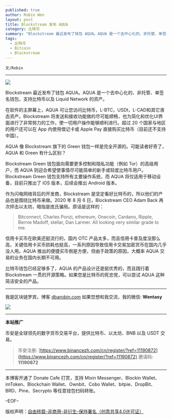 ```yaml
---
published: true
author: Robin Wen
layout: post
title: Blockstream 发布 AQUA
category: 比特币
summary: "Blockstream 最近发布了钱包 AQUA。AQUA 是一个去中心化的、非托管、单签名钱包，支持比特币以及 Liquid Network 的资产。比特币钱包已经足够多了，AQUA 的产品设计还是挺优秀的，而且践行着 Blockstream 一贯的开源策略。如果您是比特币的死忠党，可以尝试 AQUA 这种简洁安全的产品。"
tags:
  - 比特币
  - Bitcoin
  - Blockstream
---
```


`文/Robin`

***

![](https://cdn.dbarobin.com/y8qjgr4.png)

Blockstream 最近发布了钱包 AQUA。AQUA 是一个去中心化的、非托管、单签名钱包，支持比特币以及 Liquid Network 的资产。

在软件的主屏幕上，AQUA 可让您访问比特币，L-BTC，USDt，L-CAD和其它液态资产。Blockstream 将发送和接收功能做的尽可能顺畅，也为简化和优化UI界面进行了非常努力的工作，使一切用户操作能够顺利进行。超过 20 个国家与地区的用户还可以在 App 内使用借记卡或 Apple Pay 直接购买比特币（目前还不支持中国）。

AQUA 像 Blockstream 旗下的 Green 钱包一样是完全开源的。可能读者好奇了，AQUA 和 Green 有什么区别？

Blockstream Green 钱包面向需要更多控制和隐私功能（例如 Tor）的高级用户，而 AQUA 则迎合希望使事情尽可能简单的新手或轻度比特币用户。Blockstream Green 钱包支持所有主要操作系统，而 AQUA 将仅适用于移动设备，目前只推出了 iOS 版本，后续会推出 Android 版本。

作为闪电网络背后的开发商，Blockstream 是坚定看好比特币的，所以他们的产品也是围绕比特币来做。2020 年 8 月 6 日，Blockstream CEO Adam Back 再次抨击以太坊，暗指是庞氏骗局。原话是这样的：

> Bitconnect, Charles Ponzi, ethereum, Onecoin, Cardano, Ripple, Bernie Madoff, stellar, Dan Larmer. All looking very similar grade to me.

信用卡买币在欧美还挺流行的，国内 OTC 产品太多，而且信用卡普及度没那么高，关键信用卡买币损耗也挺高，一系列原因导致信用卡交易加密货币在国内几乎没人用。AQUA 推出的便捷买币倒是方便，但由于政策的原因，大概率 AQUA 交易的业务在国内长期不可用。

比特币钱包已经足够多了，AQUA 的产品设计还是挺优秀的，而且践行着 Blockstream 一贯的开源策略。如果您是比特币的死忠党，可以尝试 AQUA 这种简洁安全的产品。

***

我是区块链罗宾，博客 [dbarobin.com](https://dbarobin.com/)
如果您想和我交流，我的微信: **Wentasy**

![](https://cdn.dbarobin.com/v4yywe2.png)

***

**本站推广**

币安是全球领先的数字货币交易平台，提供比特币、以太坊、BNB 以及 USDT 交易。

> 币安注册: [https://www.binancezh.com/cn/register/?ref=11190872](https://www.binancezh.com/cn/register/?ref=11190872)
> 邀请码: **11190872**

***

本博客开通了 Donate Cafe 打赏，支持 Mixin Messenger、Blockin Wallet、imToken、Blockchain Wallet、Ownbit、Cobo Wallet、bitpie、DropBit、BRD、Pine、Secrypto 等任意钱包扫码转账。

<center>
    <div class="--donate-button"
         data-button-id="f8b9df0d-af9a-460d-8258-d3f435445075"
    ></div>
</center>

–EOF–

版权声明：[自由转载-非商用-非衍生-保持署名（创意共享4.0许可证）](http://creativecommons.org/licenses/by-nc-nd/4.0/deed.zh)